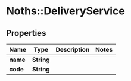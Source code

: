 # Noths::DeliveryService

## Properties
Name | Type | Description | Notes
------------ | ------------- | ------------- | -------------
**name** | **String** |  | 
**code** | **String** |  | 


